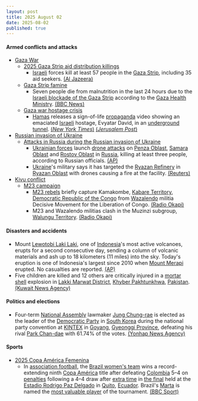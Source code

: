 ```yaml
---
layout: post
title: 2025 August 02
date: 2025-08-02
published: true
---
```



#### Armed conflicts and attacks

* [Gaza War](https://en.wikipedia.org/wiki/Gaza_War "Gaza War")
  * [2025 Gaza Strip aid distribution killings](https://en.wikipedia.org/wiki/2025_Gaza_Strip_aid_distribution_killings "2025 Gaza Strip aid distribution killings")
    * [Israeli](https://en.wikipedia.org/wiki/Israel "Israel") forces kill at least 57 people in the [Gaza Strip](https://en.wikipedia.org/wiki/Gaza_Strip "Gaza Strip"), including 35 aid seekers. [(Al Jazeera)](https://www.aljazeera.com/news/liveblog/2025/8/2/live-israeli-forces-kill-106-palestinians-in-one-day-of-attacks-on-gaza)
  * [Gaza Strip famine](https://en.wikipedia.org/wiki/Gaza_Strip_famine "Gaza Strip famine")
    * Seven people die from malnutrition in the last 24 hours due to the [Israeli blockade of the Gaza Strip](https://en.wikipedia.org/wiki/Israeli_blockade_of_the_Gaza_Strip_%282023%E2%80%93present%29 "Israeli blockade of the Gaza Strip (2023–present)") according to the [Gaza Health Ministry](https://en.wikipedia.org/wiki/Gaza_Health_Ministry "Gaza Health Ministry"). [(BBC News)](https://www.bbc.com/news/articles/cx2x813jm0zo)
  * [Gaza war hostage crisis](https://en.wikipedia.org/wiki/Gaza_war_hostage_crisis "Gaza war hostage crisis")
    * [Hamas](https://en.wikipedia.org/wiki/Hamas "Hamas") releases a sign-of-life [propaganda](https://en.wikipedia.org/wiki/Propaganda "Propaganda") video showing an emaciated [Israeli](https://en.wikipedia.org/wiki/Israel "Israel") hostage, Evyatar David, in an [underground tunnel](https://en.wikipedia.org/wiki/Palestinian_tunnel_warfare_in_the_Gaza_Strip "Palestinian tunnel warfare in the Gaza Strip"). [(*New York Times*)](https://www.nytimes.com/2025/08/02/world/europe/new-hostage-videos-sow-fear-and-horror-in-israel.html) [(*Jerusalem Post*)](https://www.jpost.com/israel-news/defense-news/article-862975)
* [Russian invasion of Ukraine](https://en.wikipedia.org/wiki/Russian_invasion_of_Ukraine "Russian invasion of Ukraine")
  * [Attacks in Russia during the Russian invasion of Ukraine](https://en.wikipedia.org/wiki/Attacks_in_Russia_during_the_Russian_invasion_of_Ukraine "Attacks in Russia during the Russian invasion of Ukraine")
    * [Ukrainian forces](https://en.wikipedia.org/wiki/Armed_Forces_of_Ukraine "Armed Forces of Ukraine") launch [drone attacks](https://en.wikipedia.org/wiki/Drone_warfare "Drone warfare") on [Penza Oblast](https://en.wikipedia.org/wiki/Penza_Oblast "Penza Oblast"), [Samara Oblast](https://en.wikipedia.org/wiki/Samara_Oblast "Samara Oblast") and [Rostov Oblast](https://en.wikipedia.org/wiki/Rostov_Oblast "Rostov Oblast") in [Russia](https://en.wikipedia.org/wiki/Russia "Russia"), killing at least three people, according to Russian officials. [(AP)](https://apnews.com/article/russia-ukraine-war-drones-trump-witkoff-1626934143a1b25889238a0a62698fe2)
    * [Ukraine](https://en.wikipedia.org/wiki/Ukraine "Ukraine")'s military says it has targeted the [Ryazan Refinery](https://en.wikipedia.org/wiki/Ryazan_Refinery "Ryazan Refinery") in [Ryazan Oblast](https://en.wikipedia.org/wiki/Ryazan_Oblast "Ryazan Oblast") with drones causing a fire at the facility. [(Reuters)](https://www.reuters.com/business/aerospace-defense/ukraine-says-it-hit-russian-oil-facilities-military-airfield-2025-08-02/)
* [Kivu conflict](https://en.wikipedia.org/wiki/Kivu_conflict "Kivu conflict")
  * [M23 campaign](https://en.wikipedia.org/wiki/M23_campaign_%282022%E2%80%93present%29 "M23 campaign (2022–present)")
    * [M23 rebels](https://en.wikipedia.org/wiki/March_23_Movement "March 23 Movement") briefly capture Kamakombe, [Kabare Territory](https://en.wikipedia.org/wiki/Kabare_Territory "Kabare Territory"), [Democratic Republic of the Congo](https://en.wikipedia.org/wiki/Democratic_Republic_of_the_Congo "Democratic Republic of the Congo") from [Wazalendo](https://en.wikipedia.org/wiki/Wazalendo "Wazalendo") militia Decisive Movement for the Liberation of Congo. [(Radio Okapi)](https://www.radiookapi.net/2025/08/02/actualite/securite/reprise-des-combats-entre-m23-et-wazalendo-au-sud-kivu-malgre-laccord)
    * M23 and Wazalendo militias clash in the Muzinzi subgroup, [Walungu Territory](https://en.wikipedia.org/wiki/Walungu_Territory "Walungu Territory"). [(Radio Okapi)](https://www.radiookapi.net/2025/08/02/actualite/securite/reprise-des-combats-entre-m23-et-wazalendo-au-sud-kivu-malgre-laccord)

#### Disasters and accidents

* Mount [Lewotobi Laki Laki](https://en.wikipedia.org/wiki/Lewotobi "Lewotobi"), one of [Indonesia](https://en.wikipedia.org/wiki/Indonesia "Indonesia")'s most active volcanoes, erupts for a second consecutive day, sending a column of volcanic materials and ash up to 18 kilometers (11 miles) into the sky. Today's eruption is one of Indonesia's largest since 2010 when [Mount Merapi](https://en.wikipedia.org/wiki/Mount_Merapi "Mount Merapi") erupted. No casualties are reported. [(AP)](https://apnews.com/article/indonesia-mount-lewotobi-laki-laki-volcano-eruption-59657396e52ec5b024ec257c35a79c79)
* Five children are killed and 12 others are critically injured in a [mortar shell](https://en.wikipedia.org/wiki/Mortar_%28weapon%29 "Mortar (weapon)") explosion in [Lakki Marwat District](https://en.wikipedia.org/wiki/Lakki_Marwat_District "Lakki Marwat District"), [Khyber Pakhtunkhwa](https://en.wikipedia.org/wiki/Khyber_Pakhtunkhwa "Khyber Pakhtunkhwa"), [Pakistan](https://en.wikipedia.org/wiki/Pakistan "Pakistan"). [(Kuwait News Agency)](https://www.kuna.net.kw/ArticleDetails.aspx?id=3243148&Language=en)

#### Politics and elections

* Four-term [National Assembly](https://en.wikipedia.org/wiki/National_Assembly_%28South_Korea%29 "National Assembly (South Korea)") lawmaker [Jung Chung-rae](https://en.wikipedia.org/wiki/Jung_Chung-rae "Jung Chung-rae") is elected as the leader of the [Democratic Party](https://en.wikipedia.org/wiki/Democratic_Party_%28South_Korea%2C_2015%29 "Democratic Party (South Korea, 2015)") in [South Korea](https://en.wikipedia.org/wiki/South_Korea "South Korea") during the national party convention at [KINTEX](https://en.wikipedia.org/wiki/Korea_International_Exhibition_Center "Korea International Exhibition Center") in [Goyang](https://en.wikipedia.org/wiki/Goyang "Goyang"), [Gyeonggi Province](https://en.wikipedia.org/wiki/Gyeonggi_Province "Gyeonggi Province"), defeating his rival [Park Chan-dae](https://en.wikipedia.org/wiki/Park_Chan-dae_%28politician%29 "Park Chan-dae (politician)") with 61.74% of the votes. [(Yonhap News Agency)](https://en.yna.co.kr/view/AEN20250802002300315)

#### Sports

* [2025 Copa América Femenina](https://en.wikipedia.org/wiki/2025_Copa_Am%C3%A9rica_Femenina "2025 Copa América Femenina")
  * In [association football](https://en.wikipedia.org/wiki/Association_football "Association football"), the [Brazil women's team](https://en.wikipedia.org/wiki/Brazil_women%27s_national_football_team "Brazil women's national football team") wins a record-extending ninth [Copa América](https://en.wikipedia.org/wiki/Copa_Am%C3%A9rica_Femenina "Copa América Femenina") title after defeating [Colombia](https://en.wikipedia.org/wiki/Colombia_women%27s_national_football_team "Colombia women's national football team") 5–4 on [penalties](https://en.wikipedia.org/wiki/Penalty_shoot-out_%28association_football%29 "Penalty shoot-out (association football)") following a 4–4 draw after [extra time](https://en.wikipedia.org/wiki/Overtime_%28sports%29 "Overtime (sports)") in [the final](https://en.wikipedia.org/wiki/2025_Copa_Am%C3%A9rica_Femenina_final "2025 Copa América Femenina final") held at the [Estadio Rodrigo Paz Delgado](https://en.wikipedia.org/wiki/Estadio_Rodrigo_Paz_Delgado "Estadio Rodrigo Paz Delgado") in [Quito](https://en.wikipedia.org/wiki/Quito "Quito"), [Ecuador](https://en.wikipedia.org/wiki/Ecuador "Ecuador"). Brazil's [Marta](https://en.wikipedia.org/wiki/Marta_%28footballer%29 "Marta (footballer)") is named the [most valuable player](https://en.wikipedia.org/wiki/Most_valuable_player "Most valuable player") of the tournament. [(BBC Sport)](https://www.bbc.com/sport/football/articles/cger7lz31p5o)
